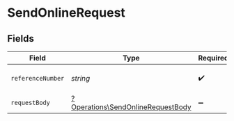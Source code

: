 # SendOnlineRequest


## Fields

| Field                                                                                 | Type                                                                                  | Required                                                                              | Description                                                                           |
| ------------------------------------------------------------------------------------- | ------------------------------------------------------------------------------------- | ------------------------------------------------------------------------------------- | ------------------------------------------------------------------------------------- |
| `referenceNumber`                                                                     | *string*                                                                              | :heavy_check_mark:                                                                    | Numer referencyjny sesji                                                              |
| `requestBody`                                                                         | [?Operations\SendOnlineRequestBody](../../Models/Operations/SendOnlineRequestBody.md) | :heavy_minus_sign:                                                                    | Dane faktury                                                                          |